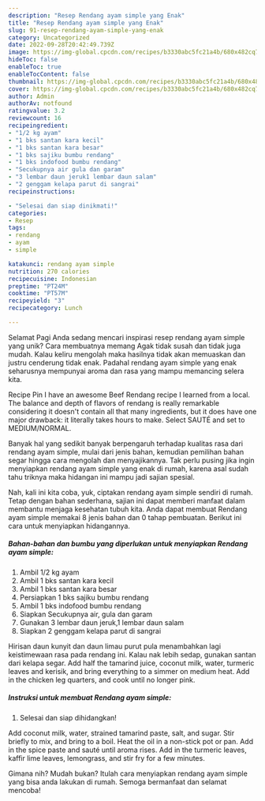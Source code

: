 ```yaml
---
description: "Resep Rendang ayam simple yang Enak"
title: "Resep Rendang ayam simple yang Enak"
slug: 91-resep-rendang-ayam-simple-yang-enak
category: Uncategorized
date: 2022-09-28T20:42:49.739Z
image: https://img-global.cpcdn.com/recipes/b3330abc5fc21a4b/680x482cq70/rendang-ayam-simple-foto-resep-utama.jpg
hideToc: false
enableToc: true
enableTocContent: false
thumbnail: https://img-global.cpcdn.com/recipes/b3330abc5fc21a4b/680x482cq70/rendang-ayam-simple-foto-resep-utama.jpg
cover: https://img-global.cpcdn.com/recipes/b3330abc5fc21a4b/680x482cq70/rendang-ayam-simple-foto-resep-utama.jpg
author: Admin
authorAv: notfound
ratingvalue: 3.2
reviewcount: 16
recipeingredient:
- "1/2 kg ayam"
- "1 bks santan kara kecil"
- "1 bks santan kara besar"
- "1 bks sajiku bumbu rendang"
- "1 bks indofood bumbu rendang"
- "Secukupnya air gula dan garam"
- "3 lembar daun jeruk1 lembar daun salam"
- "2 genggam kelapa parut di sangrai"
recipeinstructions:

- "Selesai dan siap dinikmati!"
categories:
- Resep
tags:
- rendang
- ayam
- simple

katakunci: rendang ayam simple 
nutrition: 270 calories
recipecuisine: Indonesian
preptime: "PT24M"
cooktime: "PT57M"
recipeyield: "3"
recipecategory: Lunch

---
```



Selamat Pagi Anda sedang mencari inspirasi resep rendang ayam simple yang unik? Cara membuatnya memang Agak tidak susah dan tidak juga mudah. Kalau keliru mengolah maka hasilnya tidak akan memuaskan dan justru cenderung tidak enak. Padahal rendang ayam simple yang enak seharusnya mempunyai aroma dan rasa yang mampu memancing selera kita.


Recipe Pin I have an awesome Beef Rendang recipe I learned from a local. The balance and depth of flavors of rendang is really remarkable considering it doesn&#39;t contain all that many ingredients, but it does have one major drawback: it literally takes hours to make. Select SAUTÉ and set to MEDIUM/NORMAL.

Banyak hal yang sedikit banyak berpengaruh terhadap kualitas rasa dari rendang ayam simple, mulai dari jenis bahan, kemudian pemilihan bahan segar hingga cara mengolah dan menyajikannya. Tak perlu pusing jika ingin menyiapkan rendang ayam simple yang enak di rumah, karena asal sudah tahu triknya maka hidangan ini mampu jadi sajian spesial.


Nah, kali ini kita coba, yuk, ciptakan rendang ayam simple sendiri di rumah. Tetap dengan bahan sederhana, sajian ini dapat memberi manfaat dalam membantu menjaga kesehatan tubuh kita. Anda dapat membuat Rendang ayam simple memakai 8 jenis bahan dan 0 tahap pembuatan. Berikut ini cara untuk menyiapkan hidangannya.

<!--inarticleads1-->

##### Bahan-bahan dan bumbu yang diperlukan untuk menyiapkan Rendang ayam simple:

1. Ambil 1/2 kg ayam
1. Ambil 1 bks santan kara kecil
1. Ambil 1 bks santan kara besar
1. Persiapkan 1 bks sajiku bumbu rendang
1. Ambil 1 bks indofood bumbu rendang
1. Siapkan Secukupnya air, gula dan garam
1. Gunakan 3 lembar daun jeruk,1 lembar daun salam
1. Siapkan 2 genggam kelapa parut di sangrai


Hirisan daun kunyit dan daun limau purut pula menambahkan lagi keistimewaan rasa pada rendang ini. Kalau nak lebih sedap, gunakan santan dari kelapa segar. Add half the tamarind juice, coconut milk, water, turmeric leaves and kerisik, and bring everything to a simmer on medium heat. Add in the chicken leg quarters, and cook until no longer pink. 

<!--inarticleads2-->

##### Instruksi untuk membuat Rendang ayam simple:


1. Selesai dan siap dihidangkan!

Add coconut milk, water, strained tamarind paste, salt, and sugar. Stir briefly to mix, and bring to a boil. Heat the oil in a non-stick pot or pan. Add in the spice paste and sauté until aroma rises. Add in the turmeric leaves, kaffir lime leaves, lemongrass, and stir fry for a few minutes. 

Gimana nih? Mudah bukan? Itulah cara menyiapkan rendang ayam simple yang bisa anda lakukan di rumah. Semoga bermanfaat dan selamat mencoba!
